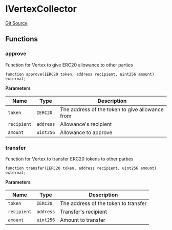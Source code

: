 # IVertexCollector
[Git Source](https://github.com/llama-community/vertex-v1/blob/1010800eca40d89a7523a4694106df66636f891a/src/vault/IVertexCollector.sol)


## Functions
### approve

Function for Vertex to give ERC20 allowance to other parties


```solidity
function approve(IERC20 token, address recipient, uint256 amount) external;
```
**Parameters**

|Name|Type|Description|
|----|----|-----------|
|`token`|`IERC20`|The address of the token to give allowance from|
|`recipient`|`address`|Allowance's recipient|
|`amount`|`uint256`|Allowance to approve|


### transfer

Function for Vertex to transfer ERC20 tokens to other parties


```solidity
function transfer(IERC20 token, address recipient, uint256 amount) external;
```
**Parameters**

|Name|Type|Description|
|----|----|-----------|
|`token`|`IERC20`|The address of the token to transfer|
|`recipient`|`address`|Transfer's recipient|
|`amount`|`uint256`|Amount to transfer|


